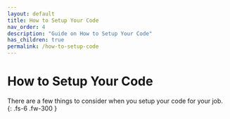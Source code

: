 ```yaml
---
layout: default
title: How to Setup Your Code
nav_order: 4
description: "Guide on How to Setup Your Code"
has_children: true
permalink: /how-to-setup-code
---
```

# How to Setup Your Code

There are a few things to consider when you setup your code for your job.
{: .fs-6 .fw-300 }
